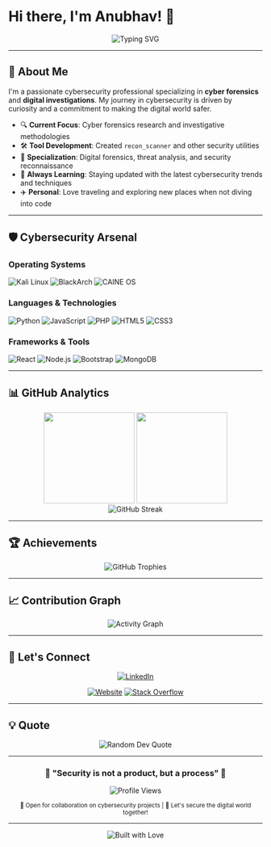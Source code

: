 # Hi there, I'm Anubhav! 👋

<div align="center">
  <img src="https://readme-typing-svg.herokuapp.com?font=Fira+Code&pause=1000&color=457287&center=true&vCenter=true&width=435&lines=Cybersecurity+Enthusiast;Cyber+Forensics+Researcher;Security+Tool+Developer;Always+Learning+%26+Growing" alt="Typing SVG" />
</div>

---

## 🚀 About Me

I'm a passionate cybersecurity professional specializing in **cyber forensics** and **digital investigations**. My journey in cybersecurity is driven by curiosity and a commitment to making the digital world safer.

- 🔍 **Current Focus**: Cyber forensics research and investigative methodologies
- 🛠️ **Tool Development**: Created `recon_scanner` and other security utilities
- 🎯 **Specialization**: Digital forensics, threat analysis, and security reconnaissance
- 🌱 **Always Learning**: Staying updated with the latest cybersecurity trends and techniques
- ✈️ **Personal**: Love traveling and exploring new places when not diving into code

---

## 🛡️ Cybersecurity Arsenal

### **Operating Systems**
![Kali Linux](https://img.shields.io/badge/Kali_Linux-557C94?style=for-the-badge&logo=kali-linux&logoColor=white)
![BlackArch](https://img.shields.io/badge/BlackArch-1793D1?style=for-the-badge&logo=arch-linux&logoColor=white)
![CAINE OS](https://img.shields.io/badge/CAINE_OS-FF6B35?style=for-the-badge&logo=linux&logoColor=white)

### **Languages & Technologies**
![Python](https://img.shields.io/badge/Python-FFD43B?style=for-the-badge&logo=python&logoColor=blue)
![JavaScript](https://img.shields.io/badge/JavaScript-323330?style=for-the-badge&logo=javascript&logoColor=F7DF1E)
![PHP](https://img.shields.io/badge/PHP-777BB4?style=for-the-badge&logo=php&logoColor=white)
![HTML5](https://img.shields.io/badge/HTML5-E34F26?style=for-the-badge&logo=html5&logoColor=white)
![CSS3](https://img.shields.io/badge/CSS3-1572B6?style=for-the-badge&logo=css3&logoColor=white)
<!--   ![Java](https://img.shields.io/badge/Java-ED8B00?style=for-the-badge&logo=openjdk&logoColor=white) -->

### **Frameworks & Tools**
![React](https://img.shields.io/badge/React-20232A?style=for-the-badge&logo=react&logoColor=61DAFB)
![Node.js](https://img.shields.io/badge/Node.js-339933?style=for-the-badge&logo=nodedotjs&logoColor=white)
![Bootstrap](https://img.shields.io/badge/Bootstrap-563D7C?style=for-the-badge&logo=bootstrap&logoColor=white)
![MongoDB](https://img.shields.io/badge/MongoDB-4EA94B?style=for-the-badge&logo=mongodb&logoColor=white)

---

## 📊 GitHub Analytics

<div align="center">
  <img height="180em" src="https://github-readme-stats.vercel.app/api?username=anubhavmohandas&show_icons=true&theme=tokyonight&include_all_commits=true&count_private=true"/>
  <img height="180em" src="https://github-readme-stats.vercel.app/api/top-langs/?username=anubhavmohandas&layout=compact&langs_count=8&theme=tokyonight"/>
</div>

<div align="center">
  <img src="https://github-readme-streak-stats.herokuapp.com/?user=anubhavmohandas&theme=tokyonight" alt="GitHub Streak" />
</div>

---

## 🏆 Achievements

<div align="center">
  <img src="https://github-profile-trophy.vercel.app/?username=anubhavmohandas&theme=tokyonight&no-frame=false&no-bg=false&margin-w=4&row=1" alt="GitHub Trophies" />
</div>

---

## 📈 Contribution Graph

<div align="center">
  <img src="https://github-readme-activity-graph.vercel.app/graph?username=anubhavmohandas&theme=tokyo-night&bg_color=1a1b27&color=70a5fd&line=bf91f3&point=38bdae&area=true&hide_border=true" alt="Activity Graph" />
</div>

---

## 🤝 Let's Connect

<div align="center">
  
[![LinkedIn](https://img.shields.io/badge/LinkedIn-0077B5?style=for-the-badge&logo=linkedin&logoColor=white)](https://www.linkedin.com/in/anubhavmohandas/)
<!--   [![YouTube](https://img.shields.io/badge/YouTube-FF0000?style=for-the-badge&logo=youtube&logoColor=white)](https://www.youtube.com/c/AnubhavMohandas) -->
[![Website](https://img.shields.io/badge/Portfolio-255E63?style=for-the-badge&logo=About.me&logoColor=white)](https://anubhavmohandas.github.io/Anubhav-Profile/)
[![Stack Overflow](https://img.shields.io/badge/Stack_Overflow-FE7A16?style=for-the-badge&logo=stack-overflow&logoColor=white)](https://stackoverflow.com/users/14821045/anubhav-mohandas)

</div>

---

## 💡 Quote

<div align="center">
  <img src="https://quotes-github-readme.vercel.app/api?type=horizontal&theme=tokyonight" alt="Random Dev Quote" />
</div>

---

<div align="center">
  <h3>🔐 "Security is not a product, but a process" 🔐</h3>
  
  ![Profile Views](https://komarev.com/ghpvc/?username=anubhavmohandas&color=brightgreen&style=for-the-badge)
  
  <sub>💼 Open for collaboration on cybersecurity projects | 📧 Let's secure the digital world together!</sub>
</div>

---

<div align="center">
<!--   <img src="https://forthebadge.com/images/badges/powered-by-coffee.svg" alt="Powered by Coffee" /> -->
  <img src="https://forthebadge.com/images/badges/built-with-love.svg" alt="Built with Love" />
</div>
